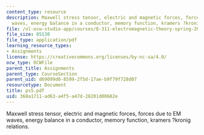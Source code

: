 ```yaml
---
content_type: resource
description: Maxwell stress tensor, electric and magnetic forces, forces due to EM
  waves, energy balance in a conductor, memory function, kramers ?kronig relations.
file: /ol-ocw-studio-app/courses/8-311-electromagnetic-theory-spring-2004/368a1711ad63a4f5a47d28201d00682e_ps5.pdf
file_size: 85130
file_type: application/pdf
learning_resource_types:
- Assignments
license: https://creativecommons.org/licenses/by-nc-sa/4.0/
ocw_type: OCWFile
parent_title: Assignments
parent_type: CourseSection
parent_uid: d69099d0-8599-2f5d-17ae-b9f79f728d07
resourcetype: Document
title: ps5.pdf
uid: 368a1711-ad63-a4f5-a47d-28201d00682e
---
```

Maxwell stress tensor, electric and magnetic forces, forces due to EM waves, energy balance in a conductor, memory function, kramers ?kronig relations.